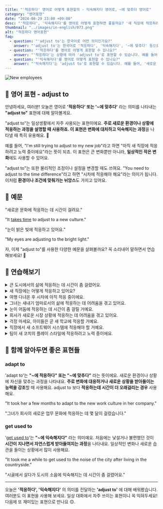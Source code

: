 ```yaml
---
title: "'적응하다' 영어로 어떻게 표현할까 - 익숙해지다 영어로, ~에 맞추다 영어로"
category: "영어표현"
date: "2024-08-29 23:00 +09:00"
desc: "'적응하다', '익숙해지다'를 영어로 어떻게 표현하면 좋을까요? '새 직장에 적응하려고 노력 중이에요', '시차에 적응해야 해요' 등을 영어로 표현하는 법을 배워봅시다. 'adjust to'를 사용한 다양한 예문을 통해서 연습하고 본인의 표현으로 만들어 보세요."
thumbnail: "../images/in-english/073.png"
alt: "적응하다 영어표현"
faq:
  - question: "'adjust to'는 한국어로 어떤 의미인가요?"
    answer: "'adjust to'는 한국어로 '적응하다', '익숙해지다', '~에 맞추다' 등으로 번역될 수 있습니다. 주로 새로운 환경이나 상황에 적응하는 과정을 설명할 때 사용합니다."
  - question: "'적응하다'를 영어로 어떻게 표현할 수 있나요?"
    answer: "'적응하다'는 상황에 따라 'adjust to'로 표현할 수 있습니다. 예를 들어, '새 직장에 적응하려고 노력 중이에요'는 'I'm still trying to adjust to my new job'로 말할 수 있습니다."
  - question: "'익숙해지다'를 영어로 어떻게 표현할 수 있나요?"
    answer: "'익숙해지다'는 'adjust to'로 표현할 수 있습니다. 예를 들어, '새로운 문화에 익숙해지는 데 시간이 걸려요'는 'It takes time to adjust to a new culture'로 말할 수 있습니다."
---
```


![New employees](../images/in-english/073-1.avif)

## 🌟 영어 표현 - adjust to

안녕하세요, 여러분! 오늘은 영어로 **'적응하다' 또는 '~에 맞추다'** 라는 의미를 나타내는 **"adjust to"** 표현에 대해 알아볼게요.

"adjust to"는 일상생활에서 자주 사용되는 표현이에요. **주로 새로운 환경이나 상황에 적응하는 과정을 설명할 때 사용하죠. 이 표현은 변화에 대처하고 익숙해지는 과정**을 나타낼 때 특히 유용해요. 🌱

예를 들어, "I'm still trying to adjust to my new job"라고 하면 "아직 새 직장에 적응하려고 노력 중이에요"라는 뜻이 되죠. 이 표현은 큰 변화뿐만 아니라, **일상적인 작은 변화**에도 사용할 수 있어요.

"adjust to"는 또한 물리적인 조정이나 설정을 변경할 때도 쓰여요. "You need to adjust to the time difference"라고 하면 "시차에 적응해야 해요"라는 의미가 됩니다. 이처럼 **환경이나 조건에 맞춰가는 뉘앙스**도 가지고 있어요.

<script async src="https://pagead2.googlesyndication.com/pagead/js/adsbygoogle.js?client=ca-pub-1465612013356152"
     crossorigin="anonymous"></script>
<!-- engple-horizontal-ad -->

<ins class="adsbygoogle"
     style="display:block"
     data-ad-client="ca-pub-1465612013356152"
     data-ad-slot="2106896038"
     data-ad-format="auto"
     data-full-width-responsive="true"></ins>

<script>
     (adsbygoogle = window.adsbygoogle || []).push({});
</script>

## 📖 예문

"새로운 문화에 적응하는 데 시간이 걸려요."

"It [takes time](/blog/in-english/010.take-a-while/) to adjust to a new culture."

"눈이 밝은 빛에 적응하고 있어요."

"My eyes are adjusting to the bright light."

자, 이제 "adjust to"를 사용한 다양한 예문을 살펴볼까요? 꼭 소리내어 말하면서 연습해보세요! 🚀

## 💬 연습해보기

<details>
<summary>큰 도시에서의 삶에 적응하는 데 시간이 좀 걸렸어요.</summary>
<span>It <a href="/blog/in-english/010.take-a-while/">took me a while</a> to adjust to living in a big city.</span>
</details>

<details>
<summary>새 직장에는 어떻게 적응하고 있어요?</summary>
<span>How are you adjusting to your new job?</span>
</details>

<details>
<summary>여행 다녀온 후 시차에 아직 적응 중이에요.</summary>
<span>I'm still trying to adjust to the time difference after my trip.</span>
</details>

<details>
<summary>그녀는 새내기 엄마로서의 삶에 적응하는 데 어려움을 겪고 있어요.</summary>
<span>She's <a href="/blog/vocab-1/026.have-a-hard-time-ing/">having a hard time adjusting</a> to life as a new mom.</span>
</details>

<details>
<summary>눈이 어둠에 적응하는 데 시간이 좀 걸릴 거예요.</summary>
<span>It might take some time for your eyes to adjust to the darkness.</span>
</details>

<details>
<summary>회사가 새로운 시장 상황에 적응하는 데 어려움을 겪고 있어요.</summary>
<span>The company is <a href="/blog/잘-안돼-영어표현/">struggling to</a> adjust to the new market conditions.</span>
</details>

<details>
<summary>걱정 마세요, 아이들은 곧 새 학교에 적응할 거예요.</summary>
<span>Don't worry, the kids will adjust to their new school soon enough.</span>
</details>

<details>
<summary>직장에서 새 소프트웨어 시스템에 적응해야 할 거예요.</summary>
<span>We'll need to adjust to the new software system at work.</span>
</details>

<details>
<summary>팀이 새 코치의 플레이 스타일에 적응하려고 노력 중이에요.</summary>
<span>The team is trying to adjust to their new coach's playing style.</span>
</details>

## 🤝 함께 알아두면 좋은 표현들

### adapt to

'adapt to'는 **"~에 적응하다" 또는 "~에 맞추다"** 라는 뜻이에요. 새로운 환경이나 상황에 자신을 맞추는 과정을 나타내요. **주로 변화에 대응하거나 새로운 상황을 받아들이는 능력을 강조**할 때 사용해요. adjust to 보다 **적응하는데 시간이 더 오래걸리는 경우** 사용해요.

"It took her a few months to adapt to the new work culture in her company."

"그녀가 회사의 새로운 업무 문화에 적응하는 데 몇 달이 걸렸습니다."

### get used to

'[get used to](/blog/vocab-1/045.get-used-to/)'는 **"~에 익숙해지다"** 라는 의미예요. 처음에는 낯설거나 불편했던 것이 **시간이 지나면서 자연스럽게 받아들여지는 과정**을 나타내요. 일상적인 변화나 새로운 습관을 들이는 상황에서 많이 사용해요.

"It took me a while to get used to the noise of the city after living in the countryside."

"시골에서 살다가 도시의 소음에 익숙해지는 데 시간이 좀 걸렸어요."

---

오늘은 **'적응하다', '익숙해지다'** 의 의미를 전달하는 **'adjust to'** 에 대해 배워봤습니다. 여러분도 이 표현을 사용해 보세요. 일상 대화에서 자주 쓰이는 표현이니 꼭 익혀두세요! 다음에 또 재미있는 표현으로 만나요 😊.
